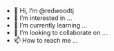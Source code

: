 - 👋 Hi, I’m @redwoodtj
- 👀 I’m interested in ...
- 🌱 I’m currently learning ...
- 💞️ I’m looking to collaborate on ...
- 📫 How to reach me ...

<!---
redwoodtj/redwoodtj is a ✨ special ✨ repository because its `README.md` (this file) appears on your GitHub profile.
You can click the Preview link to take a look at your changes.
--->
